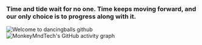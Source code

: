 
### Time and tide wait for no one. Time keeps moving forward, and our only choice is to progress along with it.

 <img src="https://4kwallpapers.com/images/walls/thumbs_3t/11430.jpg" style="" alt="Welcome to dancingballs github" />
<img src="https://camo.githubusercontent.com/41e32bc4c749b07539c952e679f687a14405ac7e3a9b8fafc17da95da66dfdb2/68747470733a2f2f6769746875622d726561646d652d61637469766974792d67726170682e76657263656c2e6170702f67726170683f757365726e616d653d646176657661643933267468656d653d6769746875622d636f6d706163742662675f636f6c6f723d303030303030266c696e653d30303941323226706f696e743d39384642393826636f6c6f723d303046463242267469746c655f636f6c6f723d30304646324226617265613d74727565" alt="MonkeyMndTech's GitHub activity graph" data-canonical-src="https://github-readme-activity-graph.vercel.app/graph?username=davevad93&amp;theme=github-compact&amp;bg_color=000000&amp;line=009A22&amp;point=98FB98&amp;color=00FF2B&amp;title_color=00FF2B&amp;area=true" style="max-width: 100%; visibility: visible;" data-xblocker="passed">

